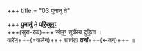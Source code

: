+++
title = "03 पुनातु ते"

+++
**पु॒नातु॑** ते **परि॒स्रुत॒ꣳ॒**  
+++(सुरा-रूपं)+++ सोम॒ꣳ॒ सूर्य॑स्य दुहि॒ता ।  
वारे॑ण॒+++(=वालेन)+++ शश्व॑ता॒ **तना᳚**+++(←तन्)+++  ॥